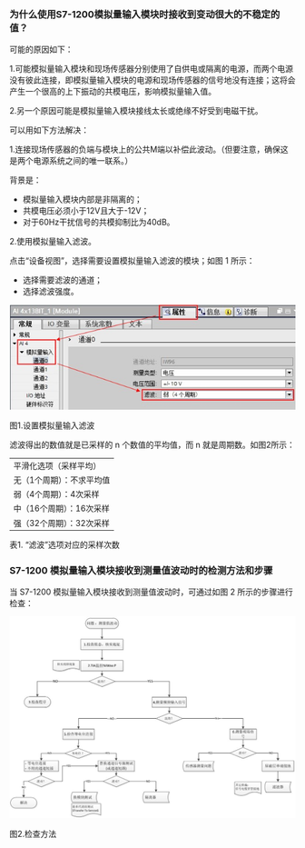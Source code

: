 ### 为什么使用S7-1200模拟量输入模块时接收到变动很大的不稳定的值？

可能的原因如下：

1.可能模拟量输入模块和现场传感器分别使用了自供电或隔离的电源，而两个电源没有彼此连接，即模拟量输入模块的电源和现场传感器的信号地没有连接；这将会产生一个很高的上下振动的共模电压，影响模拟量输入值。

2.另一个原因可能是模拟量输入模块接线太长或绝缘不好受到电磁干扰。

可以用如下方法解决：

1.连接现场传感器的负端与模块上的公共M端以补偿此波动。（但要注意，确保这是两个电源系统之间的唯一联系。）

背景是：

* 模拟量输入模块内部是非隔离的；
* 共模电压必须小于12V且大于-12V；
* 对于60Hz干扰信号的共模抑制比为40dB。

2.使用模拟量输入滤波。

点击“设备视图”，选择需要设置模拟量输入滤波的模块；如图 1 所示：

* 选择需要滤波的通道；
* 选择滤波强度。

![](images/06-01.jpg)

图1.设置模拟量输入滤波

滤波得出的数值就是已采样的 n 个数值的平均值，而 n 就是周期数。如图2所示：

|     |
| --- |
| 平滑化选项（采样平均） |
| 无（1个周期）：不求平均值 |
| 弱（4个周期）：4次采样 |
| 中（16个周期）：16次采样 |
| 强（32个周期）：32次采样 |

表1\. “滤波”选项对应的采样次数

### S7-1200 模拟量输入模块接收到测量值波动时的检测方法和步骤

当 S7-1200 模拟量输入模块接收到测量值波动时，可通过如图 2 所示的步骤进行检查：

![](images/06-02.jpg)

图2.检查方法